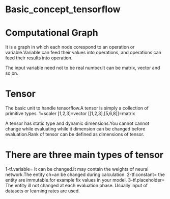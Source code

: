 # Basic_concept_tensorflow
# Computational Graph
It is a graph in which each node corespond to an operation or variable.Variable can feed their values into operations, and operations can feed their results into operation.

The input variable need not to be real number.It can be matrix, vector and so on.
# Tensor
The basic unit to handle tensorflow.A tensor is simply a collection of primitive types.
1=scaler
[1,2,3]=vector
[[1,2,3],[5,6,8]]=matrix

A tensor has static type and dynamic dimensions.You cannot cannot change while evaluating while it dimension can be changed before evaluation.Rank of tensor can be defined as dimensions of tensor.

# There are three main types of tensor
1-tf.variable= It can be changed.It may contain the weights of neural network.The entity ch=an be changed during calculation.
2-tf.constant= the entity are immutable.for example fix values in your model.
3-tf.placeholder= The entity ill not changed at each evaluation phase. Usually input of datasets or learning rates are used.


